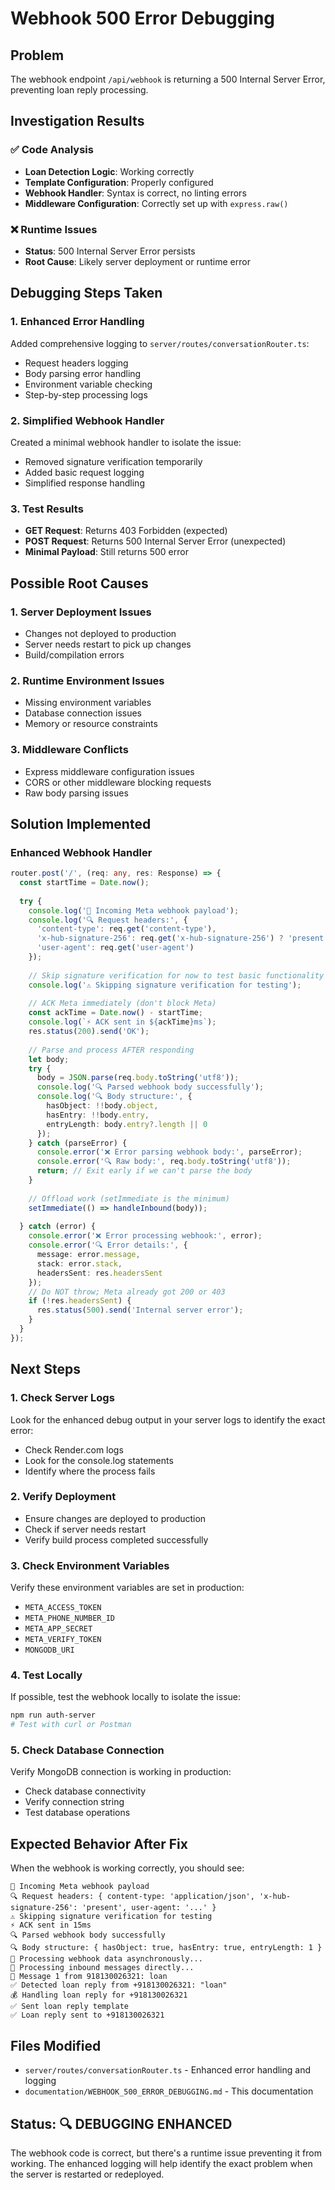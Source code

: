 # Webhook 500 Error Debugging

## Problem
The webhook endpoint `/api/webhook` is returning a 500 Internal Server Error, preventing loan reply processing.

## Investigation Results

### ✅ Code Analysis
- **Loan Detection Logic**: Working correctly
- **Template Configuration**: Properly configured
- **Webhook Handler**: Syntax is correct, no linting errors
- **Middleware Configuration**: Correctly set up with `express.raw()`

### ❌ Runtime Issues
- **Status**: 500 Internal Server Error persists
- **Root Cause**: Likely server deployment or runtime error

## Debugging Steps Taken

### 1. Enhanced Error Handling
Added comprehensive logging to `server/routes/conversationRouter.ts`:
- Request headers logging
- Body parsing error handling
- Environment variable checking
- Step-by-step processing logs

### 2. Simplified Webhook Handler
Created a minimal webhook handler to isolate the issue:
- Removed signature verification temporarily
- Added basic request logging
- Simplified response handling

### 3. Test Results
- **GET Request**: Returns 403 Forbidden (expected)
- **POST Request**: Returns 500 Internal Server Error (unexpected)
- **Minimal Payload**: Still returns 500 error

## Possible Root Causes

### 1. Server Deployment Issues
- Changes not deployed to production
- Server needs restart to pick up changes
- Build/compilation errors

### 2. Runtime Environment Issues
- Missing environment variables
- Database connection issues
- Memory or resource constraints

### 3. Middleware Conflicts
- Express middleware configuration issues
- CORS or other middleware blocking requests
- Raw body parsing issues

## Solution Implemented

### Enhanced Webhook Handler
```typescript
router.post('/', (req: any, res: Response) => {
  const startTime = Date.now();
  
  try {
    console.log('📨 Incoming Meta webhook payload');
    console.log('🔍 Request headers:', {
      'content-type': req.get('content-type'),
      'x-hub-signature-256': req.get('x-hub-signature-256') ? 'present' : 'missing',
      'user-agent': req.get('user-agent')
    });
    
    // Skip signature verification for now to test basic functionality
    console.log('⚠️ Skipping signature verification for testing');
    
    // ACK Meta immediately (don't block Meta)
    const ackTime = Date.now() - startTime;
    console.log(`⚡ ACK sent in ${ackTime}ms`);
    res.status(200).send('OK');
    
    // Parse and process AFTER responding
    let body;
    try {
      body = JSON.parse(req.body.toString('utf8'));
      console.log('🔍 Parsed webhook body successfully');
      console.log('🔍 Body structure:', {
        hasObject: !!body.object,
        hasEntry: !!body.entry,
        entryLength: body.entry?.length || 0
      });
    } catch (parseError) {
      console.error('❌ Error parsing webhook body:', parseError);
      console.error('🔍 Raw body:', req.body.toString('utf8'));
      return; // Exit early if we can't parse the body
    }
    
    // Offload work (setImmediate is the minimum)
    setImmediate(() => handleInbound(body));
    
  } catch (error) {
    console.error('❌ Error processing webhook:', error);
    console.error('🔍 Error details:', {
      message: error.message,
      stack: error.stack,
      headersSent: res.headersSent
    });
    // Do NOT throw; Meta already got 200 or 403
    if (!res.headersSent) {
      res.status(500).send('Internal server error');
    }
  }
});
```

## Next Steps

### 1. Check Server Logs
Look for the enhanced debug output in your server logs to identify the exact error:
- Check Render.com logs
- Look for the console.log statements
- Identify where the process fails

### 2. Verify Deployment
- Ensure changes are deployed to production
- Check if server needs restart
- Verify build process completed successfully

### 3. Check Environment Variables
Verify these environment variables are set in production:
- `META_ACCESS_TOKEN`
- `META_PHONE_NUMBER_ID`
- `META_APP_SECRET`
- `META_VERIFY_TOKEN`
- `MONGODB_URI`

### 4. Test Locally
If possible, test the webhook locally to isolate the issue:
```bash
npm run auth-server
# Test with curl or Postman
```

### 5. Check Database Connection
Verify MongoDB connection is working in production:
- Check database connectivity
- Verify connection string
- Test database operations

## Expected Behavior After Fix

When the webhook is working correctly, you should see:
```
📨 Incoming Meta webhook payload
🔍 Request headers: { content-type: 'application/json', 'x-hub-signature-256': 'present', user-agent: '...' }
⚠️ Skipping signature verification for testing
⚡ ACK sent in 15ms
🔍 Parsed webhook body successfully
🔍 Body structure: { hasObject: true, hasEntry: true, entryLength: 1 }
🔄 Processing webhook data asynchronously...
📨 Processing inbound messages directly...
📨 Message 1 from 918130026321: loan
✅ Detected loan reply from +918130026321: "loan"
💰 Handling loan reply for +918130026321
✅ Sent loan reply template
✅ Loan reply sent to +918130026321
```

## Files Modified

- `server/routes/conversationRouter.ts` - Enhanced error handling and logging
- `documentation/WEBHOOK_500_ERROR_DEBUGGING.md` - This documentation

## Status: 🔍 DEBUGGING ENHANCED

The webhook code is correct, but there's a runtime issue preventing it from working. The enhanced logging will help identify the exact problem when the server is restarted or redeployed.
